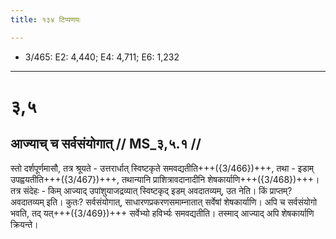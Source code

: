 ```yaml
---
title: १३४ टिप्पणयः

---
```

- 3/465: E2: 4,440; E4: 4,711; E6: 1,232

____________________________________________


# ३,५

## आज्याच् च सर्वसंयोगात् // MS_३,५.१ //

स्तो दर्शपूर्णमासौ, तत्र श्रूयते - उत्तरार्धात् स्विष्टकृते समवद्यतीति+++({3/466})+++, तथा - इडाम् उपह्वयतीति+++({3/467})+++, तथान्यानि प्राशित्रावदानादीनि शेषकार्याणि+++({3/468})+++। तत्र संदेहः - किम् आज्याद् उपांशुयाजद्रव्यात् स्विष्टकृद् इडम् अवदातव्यम्, उत नेति। किं प्राप्तम्? अवदातव्यम् इति। कुतः? सर्वसंयोगात्, साधारणप्रकरणसमाम्नातात् सर्वेषां शेषकार्याणि। अपि च सर्वसंयोगो भवति, तद् यत्+++({3/469})+++ सर्वेभ्यो हविर्भ्यः समवद्यतीति। तस्माद् आज्याद् अपि शेषकार्याणि क्रियन्ते।
